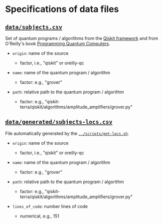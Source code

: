 # Specifications of data files

## [`data/subjects.csv`](data/subjects.csv)

Set of quantum programs / algorithms from the [Qiskit framework](https://github.com/Qiskit) and from O'Reilly's book [Programming Quantum Computers](https://github.com/oreilly-qc/oreilly-qc.github.io/tree/master/samples/Qiskit).

- `origin`: name of the source
  * factor, i.e., "qiskit" or oreilly-qc

- `name`: name of the quantum program / algorithm
  * factor: e.g., "grover"

- `path`: relative path to the quantum program / algorithm
  * factor: e.g., "qiskit-terra/qiskit/algorithms/amplitude_amplifiers/grover.py"

## [`data/generated/subjects-locs.csv`](data/generated/subjects-locs.csv)

File automatically generated by the [`../scripts/get-locs.sh`](../scripts/get-locs.sh).

- `origin`: name of the source
  * factor, i.e., "qiskit" or oreilly-qc

- `name`: name of the quantum program / algorithm
  * factor: e.g., "grover"

- `path`: relative path to the quantum program / algorithm
  * factor: e.g., "qiskit-terra/qiskit/algorithms/amplitude_amplifiers/grover.py"

- `lines_of_code`: number lines of code
  * numerical, e.g., 151
